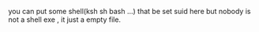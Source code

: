 you can put some shell(ksh sh bash ...) that be set suid here
but nobody is not a shell exe , it just a empty file.
